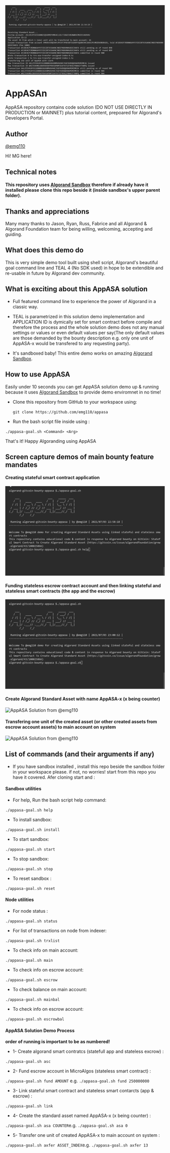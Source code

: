 <img title="AppASA Solution from @emg110 " src="./assets/appasa-banner.png">

# AppASAn
AppASA repository contains code solution (DO NOT USE DIRECTLY IN PRODUCTION or MAINNET)  plus tutorial content, prepoared for Algorand's Developers Portal.

## Author

[@emg110 ](https://github.com/emg110)

Hi! MG here!

## Technical notes

#### This repository uses [Algorand Sandbox](https://gtihub.com/algorand/sandbox) therefore if already have it installed please clone this repo beside it (inside sandbox's upper parent folder).

## Thanks and appreciations
Many many thanks to Jason, Ryan, Russ, Fabrice and all Algorand & Algorand Foundation team for being willing, welcoming, accepting and guiding.

## What does this demo do
This is very simple demo tool built using shell script, Algorand's beautiful goal command line and TEAL 4 (No SDK used) in hope to be extendible and re-usable in future by Algorand dev community.

## What is exciting about this AppASA solution
- Full featured command line to experience the power of Algorand in a classic way.


- TEAL is parametrized in this solution demo implementation and APPLICATION ID is dymically set for smart contract before compile and therefore the process and the whole solution demo does not any manual settings or values or even default values per say(The only default values are those demanded by the bounty description e.g. only one unit of AppASA-x would be transfered to any requesting party).


- It's sandboxed baby! This entire demo works on amazing [Algorand Sandbox](https://gtihub.com/algorand/sandbox).


## How to use AppASA
Easily under 10 seconds you can get AppASA solution demo up & running because it uses [Algorand Sandbox](https://gtihub.com/algorand/sandbox) to provide demo enviromnet in no time!

- Clone this repository from GitHub to your workspace using:
  
   `git clone https://github.com/emg110/appasa`

- Run the bash script file inside using :

`./appasa-goal.sh <Command> <Arg>` 

That's it! Happy Algoranding using AppASA

## Screen capture demos of main bounty feature mandates

#### Creating stateful smart contract application
<img title="AppASA Solution from @emg110 " src="./assets/appasa-start.gif">

#### Funding stateless escrow contract account and then linking stateful and stateless smart contracts (the app and the escrow)
<img title="AppASA Solution from @emg110 " src="./assets/appasa-asc-fund-link.gif">


#### Create Algorand Standard Asset with name AppASA-x (x being counter)
<img title="AppASA Solution from @emg110 " src="./assets/appasa-asa.gif">

#### Transfering one unit of the created asset (or other created assets from escrow account assets) to main account on system
<img title="AppASA Solution from @emg110 " src="./assets/appasa-axfer.gif">

## List of commands (and their arguments if any)

- If you have sandbox installed , install this repo beside the sandbox folder in your workspace please. if not, no worries! start from this repo you have it covered. Afer cloning start and :

#### Sandbox utilities
- For help, Run the bash script help command:

`./appasa-goal.sh help` 

- To install sandbox:

`./appasa-goal.sh install` 

- To start sandbox:

`./appasa-goal.sh start` 

- To stop sandbox:

`./appasa-goal.sh stop` 

- To reset sandbox :

`./appasa-goal.sh reset` 


#### Node utilities

- For node status :

`./appasa-goal.sh status` 

- For list of transactions on node from indexer:

`./appasa-goal.sh trxlist` 

- To check info on main account:

`./appasa-goal.sh main` 

- To check info on escrow account:

`./appasa-goal.sh escrow` 

- To check balance on main account:

`./appasa-goal.sh mainbal` 

- To check info on escrow account:

`./appasa-goal.sh escrowbal` 



#### AppASA Solution Demo Process

**order of running is important to be as numbered!**

- 1- Create algorand smart contratcs (statefull app and stateless excrow) :

`./appasa-goal.sh asc`

- 2- Fund escrow account in MicroAlgos (stateless smart contract) :

`./appasa-goal.sh fund AMOUNT` e.g. `./appasa-goal.sh fund 250000000` 

- 3- Link stateful smart contract and stateless smart contarcts (app & escrow) :

`./appasa-goal.sh link`

- 4- Create the standard asset named AppASA-x (x being counter) :

`./appasa-goal.sh asa COUNTER`e.g. `./appasa-goal.sh asa 0` 

- 5- Transfer one unit of created AppASA-x to main account on system :

`./appasa-goal.sh axfer ASSET_INDEX`e.g. `./appasa-goal.sh axfer 13` 




